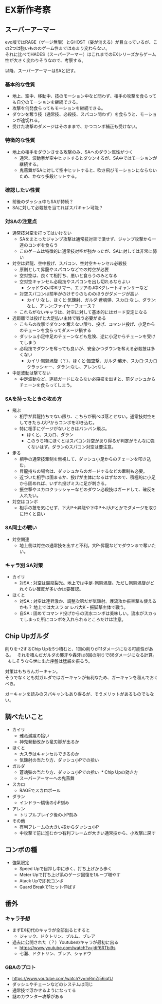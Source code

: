 # EX新作考察

## スーパーアーマー

evo版ではRAGE（ゲージ無限）とGHOST（姿が消える）が目立っているが、この2つは強いもののゲーム性まではあまり変わらない。  
それに比べてHADES（スーパーアーマー）はこれまでのEXシリーズからゲーム性が大きく変わりそうなので、考察する。

以降、スーパーアーマーはSAと記す。


### 基本的な性質

* 地上、空中、移動中、技のモーション中など問わず、相手の攻撃を食らっても自分のモーションを継続できる。
* 攻撃を何発食らってもモーションを継続できる。
* ダウンを奪う技（通常技、必殺技、スパコン問わず）を食らうと、モーションが途切れる。
* 受けた攻撃のダメージはそのままで、かつコンボ補正も受けない。


### 特徴的な性質

* 地上の相手をダウンさせる攻撃のみ、SAへのダウン属性がつく
  * 通常、波動拳が空中ヒットするとダウンするが、SA中ではモーションが継続する。
  * 鬼燕舞がSAに対して空中ヒットすると、吹き飛びモーションにならないため、かなり多段ヒットする。


### 確認したい性質

* 前後のダッシュ中もSAが持続？
* SAに対して必殺技を当てればスパキャン可能？


### 対SAの注意点

* 通常技対空を打ってはいけない
  * SAをまとったジャンプ攻撃は通常技対空で潰せず、ジャンプ攻撃から一連のコンボを食らう
  * このゲームは特徴的に通常技対空が強かったが、SAに対しては非常に弱い
* 対空は昇龍、空中投げ、スパコン、空対空キャンセル必殺技
  * 原則として昇龍やスパコンなどでの対空が必要
  * 空対空は、良くて相打ち、悪いと食らうのみとなる
  * 空対空キャンセル必殺技やスパコンを出し切れるならよい
    * シャドウのJ中Kサマー、エリアのJ中Kグレートキャンサーなど
  * 対空スパコンは前半がのけぞりのもののほうがダメージが高い
    * カイリ:なし、ほくと:気錬射、ガルダ:蒼魂弾、スカロ:なし、ダラン:なし、アレン:ファイヤーフォース？
  * これらがないキャラは、対空に対して基本的にはガード安定になる
* 近距離では投げと大足払い主体で戦う必要がある
  * こちらの攻撃でダウンを奪えない限り、投げ、コマンド投げ、小足からのチェーンを食らってダメージ損する
  * ダッシュ小足中足のチェーンなども危険、逆に小足からチェーンを受けてしまう
  * 必殺技でダウンを奪っても良いが、安全かつダウンを奪える必殺技は多くない
    * カイリ:魍魎渦旋（？）、ほくと:振空撃、ガルダ:襲牙、スカロ:スカロクラッシャー、ダラン:なし、アレン:なし
* 中足波動は撃てない
  * 中足波動など、連続ガードにならない必殺技を出すと、前ダッシュからチェーンを食らってしまう。


### SAを持ったときの攻め方

* 飛ぶ
  * 相手が昇龍持ちでない限り、こちらが飛べば落とせない。通常技対空をしてきたらJ大Pからコンボを叩き込む。
  * 特に相手にゲージがないときはバンバン飛ぶ。
    * ほくと、スカロ、ダラン
	* このうち特にほくとはスパコン対空があり得るが判定がそんなに強くないはず。ダランのスパコン対空は要注意。
* 走る
  * 相手の通常技牽制を無視して、ダッシュ小足からのチェーンを叩き込む。
  * 昇龍持ちの場合は、ダッシュからのガードするなどの牽制も必要。
  * 近づいた相手は固まるか、投げが主体になるはずなので、積極的に小足から固めれば、いずれ投げミスに足が刺さる。
  * 振空撃やスカロクラッシャーなどのダウン必殺技はガードして、確反を入れたい。
* 対空はコンボ
  * 相手の技を気にせず、下大P→昇龍や下中P→J大Pとかでダメージを取りに行くと良い


### SA同士の戦い

* 対空関連
  * 地上側は対空の通常技を出すと不利。大P-昇龍などでダウンまで奪いたい。


### キャラ別 SA対策

* カイリ
  * 対SA : 対空は魔龍裂光。地上では中足-魍魎渦旋。ただし魍魎渦旋がどれぐらい確反が多いかは要確認。
* ほくと
  * 対SA : 対空は連昇激か、調整次第だが気錬射。護流攻か振空撃も使えるかも？ 地上では大スラ or レバ大K - 振脚撃主体で戦う。
  * 自SA : 固めてコマンド投げからの流水コンボは美味しい。流水がスカってしまった所にコンボを入れられるところだけは注意。


## Chip Upガルダ

削りを+2するChip Upを5つ積むと、1回の削りが11ダメージになる可能性がある。  
それを積んだガルダの襲牙や轟牙は8回の削りで88ダメージになる計算。  
もしそうなら世に出た序盤は猛威を振るう。

対策はもちろんガーキャン。  
そうでなくとも対ガルダではガーキャンが有利なため、ガーキャンを積んでおくべき。

ガーキャンを読みのスパキャンもあり得るが、そうメリットがあるものでもない。


## 調べたいこと

* カイリ
  * 雅竜滅蹴の拾い
  * 神鬼発動改から竜刃脚が出るか
* ほくと
  * 大スラはキャンセルできるのか
  * 気錬射の当たり方、ダッシュ小Pでの拾い
* ガルダ
  * 蒼魂弾の当たり方、ダッシュ小Pでの拾い
  * Chip Upの効き方
  * スーパーアーマーへの鬼燕舞
* スカロ
  * RAGEでスカロボール
* ダラン
  * インドラ〜橋後の小P刻み
* アレン
  * トリプルブレイク後の小P刻み
* その他
  * 有利フレームの大きい技からダッシュ小P
  * 中攻撃で前に進むかつ有利フレームが大きい通常技から、小攻撃に戻す


## コンボの種

* 強氣限定
  * Speed Upで目押し中に歩く、打ち上げから歩く
  * Meter Upで打ち上げ系のゲージ回復を1ループ増やす
  * Atack Upで即死コンボ
  * Guard Breakで1ヒット伸ばす


## 番外

### キャラ予想

* まずEX初代のキャラが全部出るとすると
  * ジャック、ドクトリン、プルム、ブレア
* 過去に公開された（？）Youtubeのキャラが最初に出る
  * https://www.youtube.com/watch?v=jdif6RTbi9s
  * 七瀬、ドクトリン、ブレア、シャドウ


### GBAのプロト

* https://www.youtube.com/watch?v=mRmZj56iqfU
* ダッシュやチェーンなどのシステムは同じ
* 通常技で浮かせるようになってる
* 謎のカウンター攻撃がある
